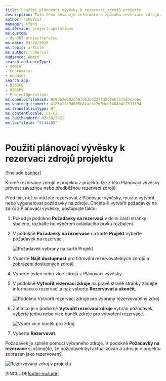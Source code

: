 ```yaml
---
title: Použití plánovací vývěsky k rezervaci zdrojů projektu
description: Toto téma obsahuje informace o způsobu rezervace zdrojů.
author: ruhercul
manager: kfend
ms.service: project-operations
ms.custom:
- dyn365-projectservice
ms.date: 03/28/2019
ms.topic: article
ms.author: ruhercul
audience: Admin
search.audienceType:
- admin
- customizer
- enduser
search.app:
- D365CE
- D365PS
- ProjectOperations
ms.openlocfilehash: 9c9db2e602ca97d63ba237fd2c0eb757583caebc
ms.sourcegitcommit: 418fa1fe9d605b8faccc2d5dee1b04b4e753f194
ms.translationtype: HT
ms.contentlocale: cs-CZ
ms.lasthandoff: 02/10/2021
ms.locfileid: "5144405"
---
```

# <a name="use-the-schedule-board-to-book-project-resources"></a>Použití plánovací vývěsky k rezervaci zdrojů projektu

[!include [banner](../includes/psa-now-project-operations.md)]

Kromě rezervace zdrojů v projektu z projektu lze z této Plánovací vývěsky provést závaznou nebo předběžnou rezervaci zdrojů.

Před tím, než si můžete rezervovat z Plánovací vývěsky, musíte vytvořit nebo vygenerovat požadavky na zdroje. Chcete-li vytvořit požadavky na zdroj z Plánovací vývěsky, postupujte takto:

1. Pokud je podokno **Požadavky na rezervaci** v dolní části stránky sbaleno, rozbalte ho výběrem ovládacího prvku rozbalení.
2. V podokně **Požadavky na rezervace** na kartě **Projekt** vyberte požadavek na rezervaci.

    ![Požadavek vybraný na kartě Projekt](media/Resource-Management-image73.png)

3. Vyberte **Najít dostupnost** pro filtrování rezervovatelných zdrojů a zobrazení dostupných zdrojů. 
4. Vyberte jeden nebo více zdrojů z Plánovací vývěsky. 
5. V podokně **Vytvořit rezervaci zdroje** na pravé straně stránky zadejte informace o rezervaci a pak vyberte **Rezervovat a ukončit**.

    ![Podokno Vytvořit rezervaci zdroje pro vybraný rezervovatelný zdroj](media/Resource-Management-image74.png)

6. Zatímco je v podokně **Vytvořit rezervaci zdroje** vybrán požadavek, vyberte jednu nebo více buněk zdroje pro vytvoření rezervace.

    ![Výběr více buněk pro zdroj](media/Resource-Management-image75.png)

7. Vyberte **Rezervovat**.

Požadavek je splněn pomocí vybraného zdroje. V podokně **Požadavky na rezervace** si všimněte, že požadavek byl aktualizován a zdroj je v projektu zobrazen jako rezervovaný.

![Rezervovaný zdroj v projektu](media/Resource-Management-image76.png)


[!INCLUDE[footer-include](../includes/footer-banner.md)]
